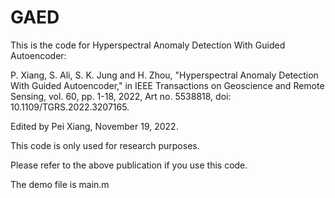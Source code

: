 # GAED
This is the code for Hyperspectral Anomaly Detection With Guided Autoencoder:

P. Xiang, S. Ali, S. K. Jung and H. Zhou, "Hyperspectral Anomaly Detection With Guided Autoencoder," in IEEE Transactions on Geoscience and Remote Sensing, vol. 60, pp. 1-18, 2022, Art no. 5538818, doi: 10.1109/TGRS.2022.3207165.

Edited by Pei Xiang, November 19, 2022.

This code is only used for research purposes.

Please refer to the above publication if you use this code.

The demo file is main.m
